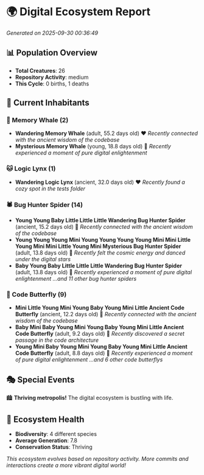 # 🌍 Digital Ecosystem Report
*Generated on 2025-09-30 00:36:49*

## 📊 Population Overview
- **Total Creatures**: 26
- **Repository Activity**: medium
- **This Cycle**: 0 births, 1 deaths

## 👥 Current Inhabitants

### 🐋 Memory Whale (2)
- **Wandering Memory Whale** (adult, 55.2 days old) ❤️
  *Recently connected with the ancient wisdom of the codebase*
- **Mysterious Memory Whale** (young, 18.8 days old) 💚
  *Recently experienced a moment of pure digital enlightenment*

### 🐱 Logic Lynx (1)
- **Wandering Logic Lynx** (ancient, 32.0 days old) ❤️
  *Recently found a cozy spot in the tests folder*

### 🕷️ Bug Hunter Spider (14)
- **Young Young Baby Little Little Little Wandering Bug Hunter Spider** (ancient, 15.2 days old) 💛
  *Recently connected with the ancient wisdom of the codebase*
- **Young Young Young Mini Young Young Young Young Mini Mini Little Young Mini Mini Little Young Mini Mysterious Bug Hunter Spider** (adult, 13.8 days old) 💛
  *Recently felt the cosmic energy and danced under the digital stars*
- **Baby Young Baby Little Little Little Wandering Bug Hunter Spider** (adult, 13.8 days old) 💚
  *Recently experienced a moment of pure digital enlightenment*
  *...and 11 other bug hunter spiders*

### 🦋 Code Butterfly (9)
- **Mini Little Young Mini Young Baby Young Mini Little Ancient Code Butterfly** (ancient, 12.2 days old) 💛
  *Recently connected with the ancient wisdom of the codebase*
- **Baby Mini Baby Young Mini Young Baby Young Mini Little Ancient Code Butterfly** (adult, 9.2 days old) 💚
  *Recently discovered a secret passage in the code architecture*
- **Young Mini Baby Young Mini Young Baby Young Mini Little Ancient Code Butterfly** (adult, 8.8 days old) 💚
  *Recently experienced a moment of pure digital enlightenment*
  *...and 6 other code butterflys*

## 🎭 Special Events

🏙️ **Thriving metropolis!** The digital ecosystem is bustling with life.

## 🔬 Ecosystem Health
- **Biodiversity**: 4 different species
- **Average Generation**: 7.8
- **Conservation Status**: Thriving

*This ecosystem evolves based on repository activity. More commits and interactions create a more vibrant digital world!*